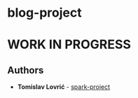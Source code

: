 # blog-project

# WORK IN PROGRESS

## Authors

* **Tomislav Lovrić** - [spark-project](https://github.com/Tomislav-lovric)
